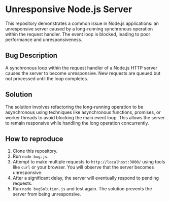 # Unresponsive Node.js Server

This repository demonstrates a common issue in Node.js applications: an unresponsive server caused by a long-running synchronous operation within the request handler.  The event loop is blocked, leading to poor performance and unresponsiveness.

## Bug Description

A synchronous loop within the request handler of a Node.js HTTP server causes the server to become unresponsive.  New requests are queued but not processed until the loop completes.

## Solution

The solution involves refactoring the long-running operation to be asynchronous using techniques like asynchronous functions, promises, or worker threads to avoid blocking the main event loop.  This allows the server to remain responsive while handling the long operation concurrently.

## How to reproduce

1. Clone this repository.
2. Run `node bug.js`.
3. Attempt to make multiple requests to `http://localhost:3000/` using tools like `curl` or your browser.  You will observe that the server becomes unresponsive.
4. After a significant delay, the server will eventually respond to pending requests. 
5. Run `node bugSolution.js` and test again. The solution prevents the server from being unresponsive.
